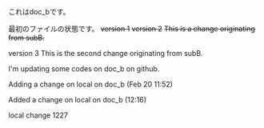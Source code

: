 これはdoc_bです。

最初のファイルの状態です。
~~version 1~~
~~version 2~~
~~This is a change originating from subB.~~

version 3
This is the second change originating from subB.

I'm updating some codes on doc_b on github.

Adding a change on local on doc_b (Feb 20 11:52)

Added a change on local on doc_b (12:16)

local change 1227